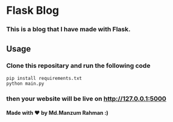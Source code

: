 # Flask Blog

### This is a blog that I have made with Flask.


## Usage
### Clone this repositary and run the following code
 ```bash:
pip install requirements.txt
python main.py
```
###  then your website will be live on http://127.0.0.1:5000

#### Made with ❤ by Md.Manzum Rahman :)

